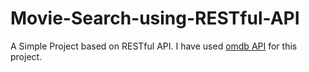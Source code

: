 # Movie-Search-using-RESTful-API

A Simple Project based on RESTful API.
I have used <a href="https://www.omdbapi.com/" >omdb API</a> for this project.